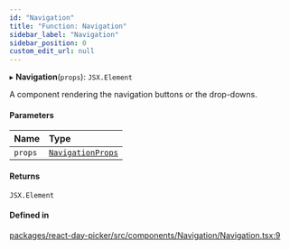 ```yaml
---
id: "Navigation"
title: "Function: Navigation"
sidebar_label: "Navigation"
sidebar_position: 0
custom_edit_url: null
---
```


▸ **Navigation**(`props`): `JSX.Element`

A component rendering the navigation buttons or the drop-downs.

#### Parameters

| Name | Type |
| :------ | :------ |
| `props` | [`NavigationProps`](../interfaces/NavigationProps) |

#### Returns

`JSX.Element`

#### Defined in

[packages/react-day-picker/src/components/Navigation/Navigation.tsx:9](https://github.com/gpbl/react-day-picker/blob/6bc3b9d0/packages/react-day-picker/src/components/Navigation/Navigation.tsx#L9)
